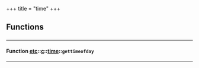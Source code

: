 +++
title = "time"
+++
## Functions

### 


_____________________
#### Function [etc](./../../../etc)::[c](./../../../etc/c)::[time](./../../../etc/c/time)::`gettimeofday`
_____________________


